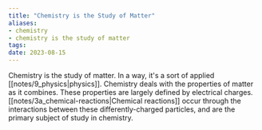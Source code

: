 ```yaml
---
title: "Chemistry is the Study of Matter"
aliases:
- chemistry
- chemistry is the study of matter
tags:
date: 2023-08-15
---
```


Chemistry is the study of matter. In a way, it's a sort of applied [[notes/9_physics|physics]]. Chemistry deals with the properties of matter as it combines. These properties are largely defined by electrical charges. [[notes/3a_chemical-reactions|Chemical reactions]] occur through the interactions between these differently-charged particles, and are the primary subject of study in chemistry.